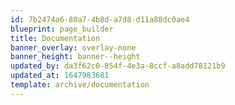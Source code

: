 ```yaml
---
id: 7b2474a6-80a7-4b8d-a7d8-d11a88dc0ae4
blueprint: page_builder
title: Documentation
banner_overlay: overlay-none
banner_height: banner--height
updated_by: da3f62c0-854f-4e3a-8ccf-a8add78121b9
updated_at: 1647983681
template: archive/documentation
---
```

